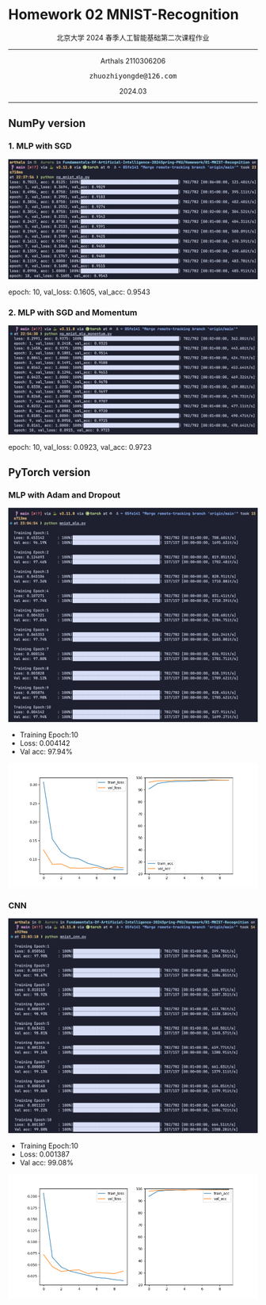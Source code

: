 # Homework 02 MNIST-Recognition

<center>
  北京大学 2024 春季人工智能基础第二次课程作业
</center>

---

<center>
  Arthals 2110306206
  <br/>
  <pre>zhuozhiyongde@126.com</pre>
  2024.03
</center>

---

## NumPy version

### 1. MLP with SGD

![np_mnist_mlp](02-MNIST-Recognition.assets/np_mnist_mlp.png)

epoch: 10, val_loss: 0.1605, val_acc: 0.9543

### 2. MLP with SGD and Momentum

![np_mnist_mlp_monentum](02-MNIST-Recognition.assets/np_mnist_mlp_monentum.png)

epoch: 10, val_loss: 0.0923, val_acc: 0.9723

## PyTorch version

### MLP with Adam and Dropout

![mlp_adam_dropout](02-MNIST-Recognition.assets/mlp_adam_dropout.png)

-   Training Epoch:10
-   Loss: 0.004142
-   Val acc: 97.94%

![loss_acc_cnn](02-MNIST-Recognition.assets/loss_acc_mlp.png)

### CNN

![cnn](02-MNIST-Recognition.assets/cnn.png)

-   Training Epoch:10
-   Loss: 0.001387
-   Val acc: 99.08%

![loss_acc_cnn](02-MNIST-Recognition.assets/loss_acc_cnn.png)
